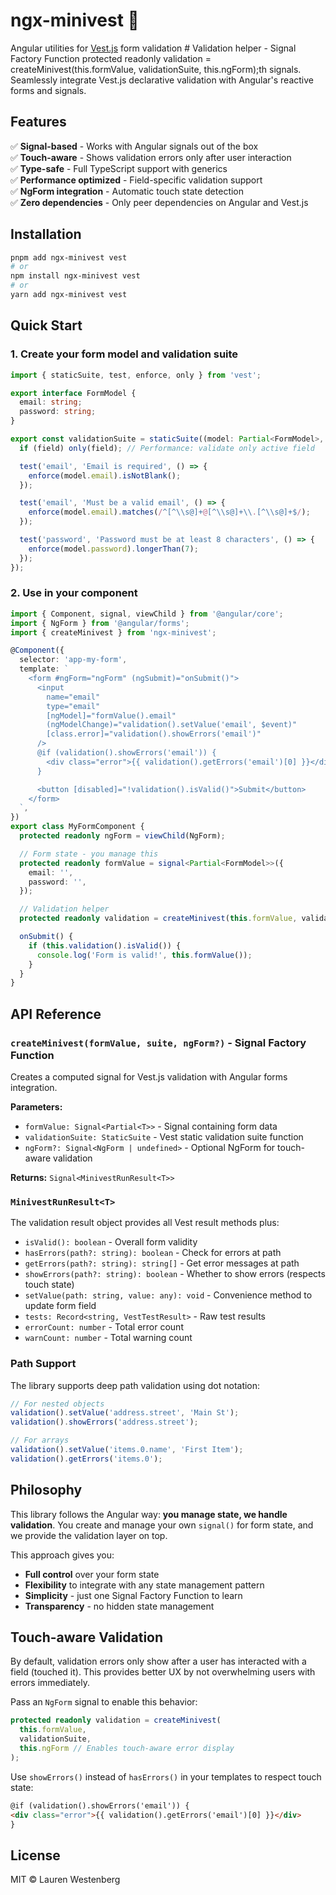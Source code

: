 # ngx-minivest 🦺

Angular utilities for [Vest.js](https://vestjs.dev) form validation # Validation helper - Signal Factory Function
protected readonly validation = createMinivest(this.formValue, validationSuite, this.ngForm);th signals. Seamlessly integrate Vest.js declarative validation with Angular's reactive forms and signals.

## Features

✅ **Signal-based** - Works with Angular signals out of the box  
✅ **Touch-aware** - Shows validation errors only after user interaction  
✅ **Type-safe** - Full TypeScript support with generics  
✅ **Performance optimized** - Field-specific validation support  
✅ **NgForm integration** - Automatic touch state detection  
✅ **Zero dependencies** - Only peer dependencies on Angular and Vest.js

## Installation

```bash
pnpm add ngx-minivest vest
# or
npm install ngx-minivest vest
# or
yarn add ngx-minivest vest
```

## Quick Start

### 1. Create your form model and validation suite

```typescript
import { staticSuite, test, enforce, only } from 'vest';

export interface FormModel {
  email: string;
  password: string;
}

export const validationSuite = staticSuite((model: Partial<FormModel>, field?: string) => {
  if (field) only(field); // Performance: validate only active field

  test('email', 'Email is required', () => {
    enforce(model.email).isNotBlank();
  });

  test('email', 'Must be a valid email', () => {
    enforce(model.email).matches(/^[^\\s@]+@[^\\s@]+\\.[^\\s@]+$/);
  });

  test('password', 'Password must be at least 8 characters', () => {
    enforce(model.password).longerThan(7);
  });
});
```

### 2. Use in your component

```typescript
import { Component, signal, viewChild } from '@angular/core';
import { NgForm } from '@angular/forms';
import { createMinivest } from 'ngx-minivest';

@Component({
  selector: 'app-my-form',
  template: `
    <form #ngForm="ngForm" (ngSubmit)="onSubmit()">
      <input
        name="email"
        type="email"
        [ngModel]="formValue().email"
        (ngModelChange)="validation().setValue('email', $event)"
        [class.error]="validation().showErrors('email')"
      />
      @if (validation().showErrors('email')) {
        <div class="error">{{ validation().getErrors('email')[0] }}</div>
      }

      <button [disabled]="!validation().isValid()">Submit</button>
    </form>
  `,
})
export class MyFormComponent {
  protected readonly ngForm = viewChild(NgForm);

  // Form state - you manage this
  protected readonly formValue = signal<Partial<FormModel>>({
    email: '',
    password: '',
  });

  // Validation helper
  protected readonly validation = createMinivest(this.formValue, validationSuite, this.ngForm);

  onSubmit() {
    if (this.validation().isValid()) {
      console.log('Form is valid!', this.formValue());
    }
  }
}
```

## API Reference

### `createMinivest(formValue, suite, ngForm?)` - Signal Factory Function

Creates a computed signal for Vest.js validation with Angular forms integration.

**Parameters:**

- `formValue: Signal<Partial<T>>` - Signal containing form data
- `validationSuite: StaticSuite` - Vest static validation suite function
- `ngForm?: Signal<NgForm | undefined>` - Optional NgForm for touch-aware validation

**Returns:** `Signal<MinivestRunResult<T>>`

### `MinivestRunResult<T>`

The validation result object provides all Vest result methods plus:

- `isValid(): boolean` - Overall form validity
- `hasErrors(path?: string): boolean` - Check for errors at path
- `getErrors(path?: string): string[]` - Get error messages at path
- `showErrors(path?: string): boolean` - Whether to show errors (respects touch state)
- `setValue(path: string, value: any): void` - Convenience method to update form field
- `tests: Record<string, VestTestResult>` - Raw test results
- `errorCount: number` - Total error count
- `warnCount: number` - Total warning count

### Path Support

The library supports deep path validation using dot notation:

```typescript
// For nested objects
validation().setValue('address.street', 'Main St');
validation().showErrors('address.street');

// For arrays
validation().setValue('items.0.name', 'First Item');
validation().getErrors('items.0');
```

## Philosophy

This library follows the Angular way: **you manage state, we handle validation**. You create and manage your own `signal()` for form state, and we provide the validation layer on top.

This approach gives you:

- **Full control** over your form state
- **Flexibility** to integrate with any state management pattern
- **Simplicity** - just one Signal Factory Function to learn
- **Transparency** - no hidden state management

## Touch-aware Validation

By default, validation errors only show after a user has interacted with a field (touched it). This provides better UX by not overwhelming users with errors immediately.

Pass an `NgForm` signal to enable this behavior:

```typescript
protected readonly validation = createMinivest(
  this.formValue,
  validationSuite,
  this.ngForm // Enables touch-aware error display
);
```

Use `showErrors()` instead of `hasErrors()` in your templates to respect touch state:

```html
@if (validation().showErrors('email')) {
<div class="error">{{ validation().getErrors('email')[0] }}</div>
}
```

## License

MIT © Lauren Westenberg
